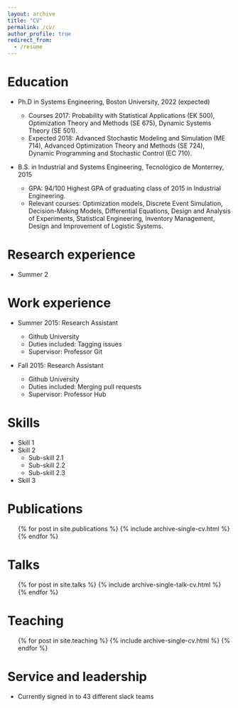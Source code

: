 ```yaml
---
layout: archive
title: "CV"
permalink: /cv/
author_profile: true
redirect_from:
  - /resume
---
```

Education
======
* Ph.D in Systems Engineering, Boston University, 2022 (expected)
  * Courses 2017: Probability with Statistical Applications (EK 500), Optimization Theory and Methods (SE 675), Dynamic
Systems Theory (SE 501).
  * Expected 2018: Advanced Stochastic Modeling and Simulation (ME 714), Advanced Optimization Theory and Methods
(SE 724), Dynamic Programming and Stochastic Control (EC 710).

* B.S. in Industrial and Systems Engineering, Tecnológico de Monterrey, 2015
  * GPA: 94/100 Highest GPA of graduating class of 2015 in Industrial Engineering.
  * Relevant courses: Optimization models, Discrete Event Simulation, Decision-Making Models, Differential Equations,
Design and Analysis of Experiments, Statistical Engineering, Inventory Management, Design and Improvement of
Logistic Systems.

Research experience
======
* Summer 2



Work experience
======
* Summer 2015: Research Assistant
  * Github University
  * Duties included: Tagging issues
  * Supervisor: Professor Git

* Fall 2015: Research Assistant
  * Github University
  * Duties included: Merging pull requests
  * Supervisor: Professor Hub
  
Skills
======
* Skill 1
* Skill 2
  * Sub-skill 2.1
  * Sub-skill 2.2
  * Sub-skill 2.3
* Skill 3

Publications
======
  <ul>{% for post in site.publications %}
    {% include archive-single-cv.html %}
  {% endfor %}</ul>
  
Talks
======
  <ul>{% for post in site.talks %}
    {% include archive-single-talk-cv.html %}
  {% endfor %}</ul>
  
Teaching
======
  <ul>{% for post in site.teaching %}
    {% include archive-single-cv.html %}
  {% endfor %}</ul>
  
Service and leadership
======
* Currently signed in to 43 different slack teams
